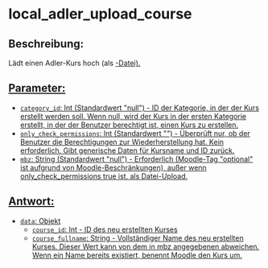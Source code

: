 # local_adler_upload_course

## Beschreibung:
Lädt einen Adler-Kurs hoch (als <a href="MBZ-GE.md" />-Datei).

## Parameter:

- `category_id`: Int (Standardwert "null") - ID der Kategorie, in der der Kurs erstellt werden soll. Wenn null, wird der Kurs in der ersten Kategorie erstellt, in der der Benutzer berechtigt ist, einen Kurs zu erstellen.
- `only_check_permissions`: Int (Standardwert "") - Überprüft nur, ob der Benutzer die Berechtigungen zur Wiederherstellung hat. Kein <a href="MBZ-GE.md" /> erforderlich. Gibt generische Daten für Kursname und ID zurück.
- `mbz`: String (Standardwert "null") - Erforderlich (Moodle-Tag "optional" ist aufgrund von Moodle-Beschränkungen), außer wenn only_check_permissions true ist. <a href="MBZ-GE.md" /> als Datei-Upload.

## Antwort:

- `data`: Objekt
    - `course_id`: Int - ID des neu erstellten Kurses
    - `course_fullname`: String - Vollständiger Name des neu erstellten Kurses. Dieser Wert kann von dem in mbz angegebenen abweichen. Wenn ein Name bereits existiert, benennt Moodle den Kurs um.
